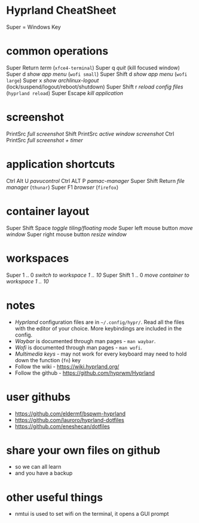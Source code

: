 # Hyprland CheatSheet #

  Super = Windows Key

# common operations
  Super          Return   *term* (`xfce4-terminal`)
  Super          q        *quit* (kill focused window)
  Super          d        *show app menu* (`wofi small`)
  Super   Shift  d        *show app menu* (`wofi large`)
  Super          x        *show archlinux-logout* (lock/suspend/logout/reboot/shutdown)
  Super   Shift  r        *reload config files* (`hyprland reload`)
  Super          Escape   *kill application*

# screenshot
  PrintSrc                *full screenshot*
  Shift  PrintSrc         *active window screenshot*
  Ctrl   PrintSrc         *full screenshot + timer*

# application shortcuts
  Ctrl    Alt U           *pavucontrol*
  Ctrl    ALT P           *pamac-manager*
  Super   Shift  Return   *file manager* (`thunar`)
  Super   F1              *browser* (`firefox`)

# container layout
 
  Super   Shift   Space       *toggle tiling/floating mode*
  Super   left mouse button   *move window*
  Super   right mouse button  *resize window*

# workspaces
  Super         1 .. 0    *switch to workspace 1 .. 10*
  Super  Shift  1 .. 0    *move container to workspace 1 .. 10*

# notes
  - *Hyprland* configuration files are in `~/.config/hypr/`.
    Read all the files with the editor of your choice.
    More keybindings are included in the config.
  - *Waybar* is documented through man pages - `man waybar`. 
  - *Wofi* is documented through man pages - `man wofi`.
  - *Multimedia keys* - may not work for every keyboard
    may need to hold down the function (`fn`) key
  - Follow the wiki - https://wiki.hyprland.org/
  - Follow the github - https://github.com/hyprwm/Hyprland

# user githubs
  - https://github.com/eldermf/bspwm-hyprland
  - https://github.com/lauroro/hyprland-dotfiles
  - https://github.com/eneshecan/dotfiles

# share your own files on github 
  - so we can all learn
  - and you have a backup

# other useful things
  - nmtui is used to set wifi on the terminal, it opens a GUI prompt
  
